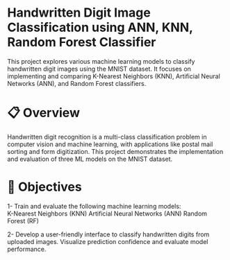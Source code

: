 # Handwritten Digit Image Classification using ANN, KNN, Random Forest Classifier

This project explores various machine learning models to classify handwritten digit images using the MNIST dataset. 
It focuses on implementing and comparing K-Nearest Neighbors (KNN), Artificial Neural Networks (ANN), and Random Forest classifiers.

# 📋 Overview

Handwritten digit recognition is a multi-class classification problem in computer vision and machine learning, with applications like postal mail sorting and form digitization. This project demonstrates the implementation and evaluation of three ML models on the MNIST dataset.

# 🎯 Objectives

1- Train and evaluate the following machine learning models:<br>
  K-Nearest Neighbors (KNN)
  Artificial Neural Networks (ANN)
  Random Forest (RF)

2- Develop a user-friendly interface to classify handwritten digits from uploaded images.
Visualize prediction confidence and evaluate model performance.
